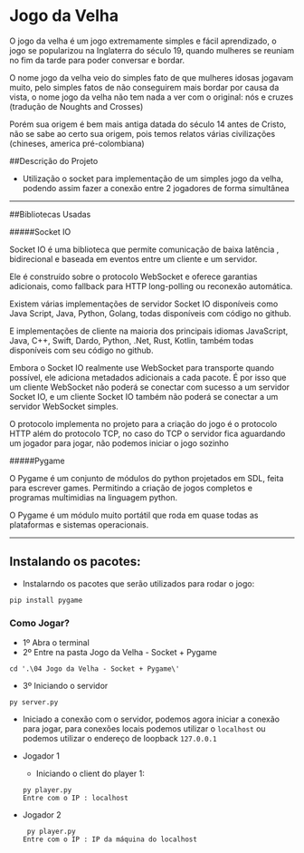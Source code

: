 # Jogo da Velha

O jogo da velha é um jogo extremamente simples e fácil aprendizado, o jogo se popularizou na Inglaterra do século 19, quando mulheres se reuniam no fim da tarde para poder conversar e bordar.

O nome jogo da velha veio do simples fato de que  mulheres idosas jogavam muito, pelo simples fatos de não conseguirem mais bordar por causa da vista, o nome jogo da velha não tem nada a ver com o original: nós e cruzes (tradução de Noughts and Crosses)

Porém sua origem é bem mais antiga datada do século 14 antes de Cristo, não se sabe ao certo sua origem, pois temos relatos várias civilizações (chineses, america pré-colombiana) 

##Descrição do Projeto
- Utilização o socket para implementação de um simples jogo da velha, podendo assim fazer a conexão entre 2 jogadores de forma simultânea
--- 
##Bibliotecas Usadas

#####Socket IO

Socket IO é uma biblioteca que permite comunicação de baixa latência , bidirecional e baseada em eventos entre um cliente e um servidor.

Ele é construído sobre o protocolo WebSocket e oferece garantias adicionais, como fallback para HTTP long-polling ou reconexão automática.

Existem várias implementações de servidor Socket IO disponíveis como Java Script, Java, Python, Golang, todas disponíveis com código no github.

E implementações de cliente na maioria dos principais idiomas JavaScript, Java, C++, Swift, Dardo, Python, .Net, Rust, Kotlin, também todas disponíveis com seu código no github.

Embora o Socket IO realmente use WebSocket para transporte quando possível, ele adiciona metadados adicionais a cada pacote. É por isso que um cliente WebSocket não poderá se conectar com sucesso a um servidor Socket IO, e um cliente Socket IO também não poderá se conectar a um servidor WebSocket simples.

O protocolo implementa no projeto para a criação do jogo é o protocolo HTTP além do protocolo TCP, no caso do TCP o servidor fica aguardando um jogador para jogar, não podemos iniciar o jogo sozinho


#####Pygame

O Pygame é um conjunto de módulos do python projetados em SDL, feita para escrever games. Permitindo a criação de jogos completos e programas multimidias na linguagem python.

O Pygame é um módulo muito portátil que roda em quase todas as plataformas e sistemas operacionais.

---

## Instalando os pacotes:
- Instalarndo os pacotes que serão utilizados para rodar o jogo:
```
pip install pygame
```

### Como Jogar?
- 1º Abra o terminal
- 2º Entre na pasta Jogo da Velha - Socket + Pygame
```
cd '.\04 Jogo da Velha - Socket + Pygame\'
```
- 3º Iniciando o servidor
```
py server.py
```

- Iniciado a conexão com o servidor, podemos agora iniciar a conexão para jogar, para conexões locais podemos utilizar o `localhost` ou podemos utilizar o endereço de loopback `127.0.0.1`
- Jogador 1
    - Iniciando o client do player 1:
    ```
    py player.py
    Entre com o IP : localhost
    ```

- Jogador 2 
    ```
     py player.py
    Entre com o IP : IP da máquina do localhost
    ```





